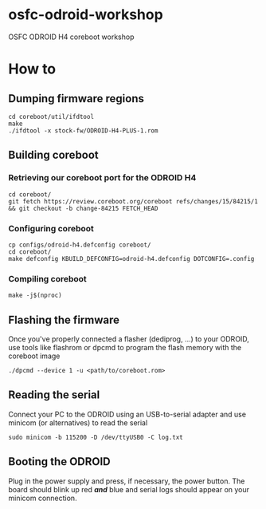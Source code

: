# osfc-odroid-workshop
OSFC ODROID H4 coreboot workshop

# How to
## Dumping firmware regions
```console
cd coreboot/util/ifdtool
make
./ifdtool -x stock-fw/ODROID-H4-PLUS-1.rom
```

## Building coreboot

### Retrieving our coreboot port for the ODROID H4
```console
cd coreboot/
git fetch https://review.coreboot.org/coreboot refs/changes/15/84215/1 && git checkout -b change-84215 FETCH_HEAD
```

### Configuring coreboot
```console
cp configs/odroid-h4.defconfig coreboot/
cd coreboot/
make defconfig KBUILD_DEFCONFIG=odroid-h4.defconfig DOTCONFIG=.config
```

### Compiling coreboot
```console
make -j$(nproc)
```

## Flashing the firmware
Once you've properly connected a flasher (dediprog, ...) to your ODROID, use tools like flashrom or dpcmd
to program the flash memory with the coreboot image

```console
./dpcmd --device 1 -u <path/to/coreboot.rom>
```

## Reading the serial
Connect your PC to the ODROID using an USB-to-serial adapter and use minicom (or alternatives) to read
the serial

```console
sudo minicom -b 115200 -D /dev/ttyUSB0 -C log.txt
```

## Booting the ODROID
Plug in the power supply and press, if necessary, the power button. The board should blink up red ***and*** blue
and serial logs should appear on your minicom connection.
